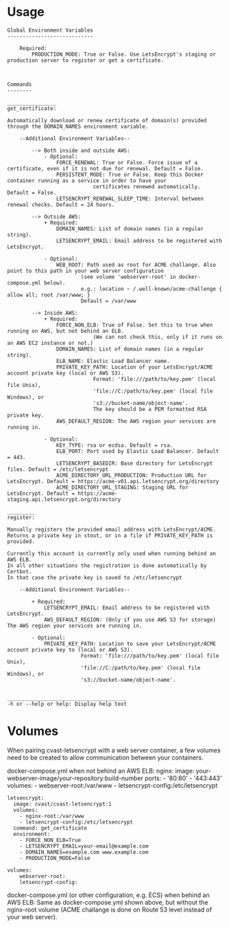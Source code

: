 
Usage
=====

  
	Global Environment Variables
	----------------------------

		Required:
			PRODUCTION_MODE: True or False. Use LetsEncrypt's staging or production server to register or get a certificate.



	Commands
	--------

	________________
	get_certificate:	

	Automatically download or renew certificate of domain(s) provided through the DOMAIN_NAMES environment variable.

		--Additional Environment Variables--
		
			--> Both inside and outside AWS:
				- Optional:
					FORCE_RENEWAL: True or False. Force issue of a certificate, even if it is not due for renewal. Default = False.
					PERSISTENT_MODE: True or False. Keep this Docker container running as a service in order to have your 
								certificates renewed automatically. Default = False.
					LETSENCRYPT_RENEWAL_SLEEP_TIME: Interval between renewal checks. Default = 24 hours.
					
			--> Outside AWS:
				+ Required:
					DOMAIN_NAMES: List of domain names (in a regular string).
					LETSENCRYPT_EMAIL: Email address to be registered with LetsEncrypt.
					
				- Optional:
					WEB_ROOT: Path used as root for ACME challange. Also point to this path in your web server configuration
							(see volume 'webserver-root' in docker-compose.yml below).
							e.g.: location ~ /.well-known/acme-challenge { allow all; root /var/www; }
							Default = /var/www

			--> Inside AWS:
				+ Required:
					FORCE_NON_ELB: True of False. Set this to true when running on AWS, but not behind an ELB. 
								(We can not check this, only if it runs on an AWS EC2 instance or not.)
					DOMAIN_NAMES: List of domain names (in a regular string).
					ELB_NAME: Elastic Load Balancer name.
					PRIVATE_KEY_PATH: Location of your LetsEncrypt/ACME account private key (local or AWS S3). 
								Format: 'file:///path/to/key.pem' (local file Unix), 
								'file://C:/path/to/key.pem' (local file Windows), or 
								's3://bucket-name/object-name'. 
								The key should be a PEM formatted RSA private key.
					AWS_DEFAULT_REGION: The AWS region your services are running in.

				- Optional:
					KEY_TYPE: rsa or ecdsa. Default = rsa.
					ELB_PORT: Port used by Elastic Load Balancer. Default = 443.
					LETSENCRYPT_BASEDIR: Base directory for LetsEncrypt files. Default = /etc/letsencrypt
					ACME_DIRECTORY_URL_PRODUCTION: Production URL for LetsEncrypt. Default = https://acme-v01.api.letsencrypt.org/directory
					ACME_DIRECTORY_URL_STAGING: Staging URL for LetsEncrypt. Default = https://acme-staging.api.letsencrypt.org/directory

	_________
	register:		

	Manually registers the provided email address with LetsEncrypt/ACME.
	Returns a private key in stout, or in a file if PRIVATE_KEY_PATH is provided. 

	Currently this account is currently only used when running behind an AWS ELB.
	In all other situations the registration is done automatically by Certbot. 
	In that case the private key is saved to /etc/letsencrypt
						
		--Additional Environment Variables--
		
			+ Required:
				LETSENCRYPT_EMAIL: Email address to be registered with LetsEncrypt.
				AWS_DEFAULT_REGION: (Only if you use AWS S3 for storage) The AWS region your services are running in.
				
			- Optional:
				PRIVATE_KEY_PATH: Location to save your LetsEncrypt/ACME account private key to (local or AWS S3).
							Format: 'file:///path/to/key.pem' (local file Unix), 
							'file://C:/path/to/key.pem' (local file Windows), or 
							's3://bucket-name/object-name'.
		
		
	_______________________________________
	-h or --help or help: Display help text



Volumes
=======

When pairing cvast-letsencrypt with a web server container, a few volumes need to be created to allow communication between your containers.

docker-compose.yml when not behind an AWS ELB:
    nginx:
      image: your-webserver-image/your-repository:build-number
      ports:
        - '80:80'
        - '443:443'
      volumes:
        - webserver-root:/var/www
        - letsencrypt-config:/etc/letsencrypt
    
    letsencrypt:
      image: cvast/cvast-letsencrypt:1
      volumes:
        - nginx-root:/var/www
        - letsencrypt-config:/etc/letsencrypt
      command: get_certificate
      environment:
        - FORCE_NON_ELB=True
        - LETSENCRYPT_EMAIL=your-email@example.com
        - DOMAIN_NAMES=example.com www.example.com
        - PRODUCTION_MODE=False
        
    volumes:
        webserver-root:
        letsencrypt-config:
        
docker-compose.yml (or other configuration, e.g. ECS) when behind an AWS ELB:
    Same as docker-compose.yml shown above, but without the nginx-root volume (ACME challange is done on Route 53 level instead of your web server).